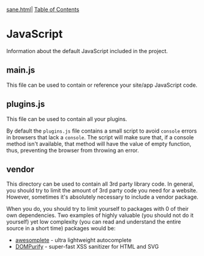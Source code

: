 [sane.html](https://github.com/rchillard/sane.html)| [Table of Contents](README.md)

# JavaScript

Information about the default JavaScript included in the project.

## main.js

This file can be used to contain or reference your site/app JavaScript code. 

## plugins.js

This file can be used to contain all your plugins.

By default the `plugins.js` file contains a small script to avoid `console`
errors in browsers that lack a `console`. The script will make sure that, if a
console method isn't available, that method will have the value of empty
function, thus, preventing the browser from throwing an error.

## vendor

This directory can be used to contain all 3rd party library code.  In general, you should try to limit the amount of 3rd party code you need for a website.  However, sometimes it's absolutely necessary to include a vendor package.  

When you do, you should try to limit yourself to packages with 0 of their own dependencies.  Two examples of highly valuable (you should not do it yourself) yet low complexity (you can read and understand the entire source in a short time) packages would be:
- [awesomplete](https://github.com/leaverou/awesomplete) - ultra lightweight autocomplete
- [DOMPurify](https://github.com/cure53/DOMPurify) - super-fast XSS sanitizer for HTML and SVG
